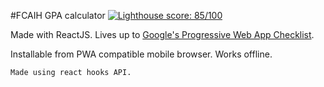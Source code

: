 #FCAIH GPA calculator
[![Lighthouse score: 85/100](https://lighthouse-badge.appspot.com/?score=100&compact&category=PWA)](https://googlechrome.github.io/lighthouse/viewer/?psiurl=https://ahmeed2m.github.io/helwan-gpa/)

Made with ReactJS.
Lives up to [Google's Progressive Web App Checklist](https://developers.google.com/web/progressive-web-apps/checklist).

Installable from PWA compatible mobile browser. Works offline.

`
Made using react hooks API.
`